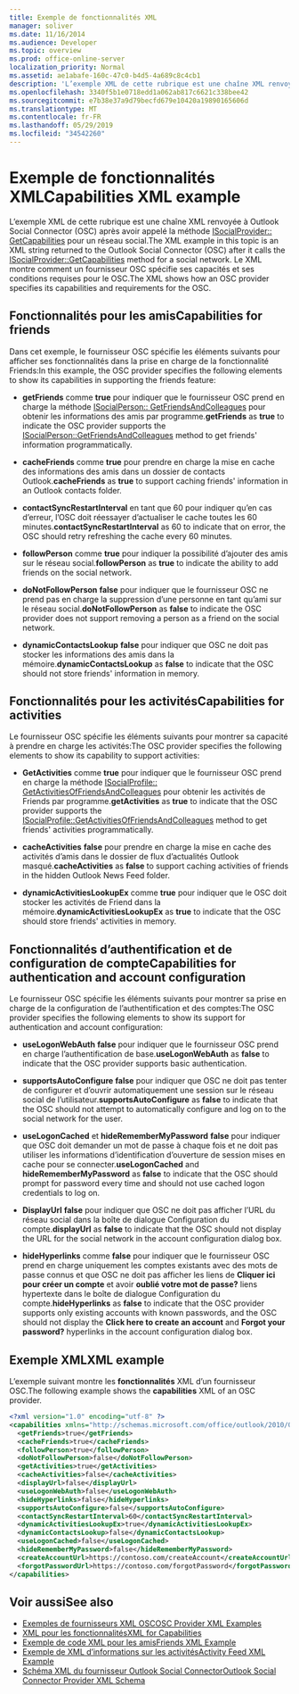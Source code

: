 ```yaml
---
title: Exemple de fonctionnalités XML
manager: soliver
ms.date: 11/16/2014
ms.audience: Developer
ms.topic: overview
ms.prod: office-online-server
localization_priority: Normal
ms.assetid: ae1abafe-160c-47c0-b4d5-4a689c8c4cb1
description: 'L’exemple XML de cette rubrique est une chaîne XML renvoyée à Outlook Social Connector (OSC) après avoir appelé la méthode ISocialProvider:: GetCapabilities pour un réseau social. Le XML montre comment un fournisseur OSC spécifie ses capacités et ses conditions requises pour le OSC.'
ms.openlocfilehash: 3340f5b1e0718edd1a062ab817c6621c338bee42
ms.sourcegitcommit: e7b38e37a9d79becfd679e10420a19890165606d
ms.translationtype: MT
ms.contentlocale: fr-FR
ms.lasthandoff: 05/29/2019
ms.locfileid: "34542260"
---
```

# <a name="capabilities-xml-example"></a><span data-ttu-id="0c908-104">Exemple de fonctionnalités XML</span><span class="sxs-lookup"><span data-stu-id="0c908-104">Capabilities XML example</span></span>

<span data-ttu-id="0c908-105">L’exemple XML de cette rubrique est une chaîne XML renvoyée à Outlook Social Connector (OSC) après avoir appelé la méthode [ISocialProvider:: GetCapabilities](isocialprovider-getcapabilities.md) pour un réseau social.</span><span class="sxs-lookup"><span data-stu-id="0c908-105">The XML example in this topic is an XML string returned to the Outlook Social Connector (OSC) after it calls the [ISocialProvider::GetCapabilities](isocialprovider-getcapabilities.md) method for a social network.</span></span> <span data-ttu-id="0c908-106">Le XML montre comment un fournisseur OSC spécifie ses capacités et ses conditions requises pour le OSC.</span><span class="sxs-lookup"><span data-stu-id="0c908-106">The XML shows how an OSC provider specifies its capabilities and requirements for the OSC.</span></span> 
  
## <a name="capabilities-for-friends"></a><span data-ttu-id="0c908-107">Fonctionnalités pour les amis</span><span class="sxs-lookup"><span data-stu-id="0c908-107">Capabilities for friends</span></span>

<span data-ttu-id="0c908-108">Dans cet exemple, le fournisseur OSC spécifie les éléments suivants pour afficher ses fonctionnalités dans la prise en charge de la fonctionnalité Friends:</span><span class="sxs-lookup"><span data-stu-id="0c908-108">In this example, the OSC provider specifies the following elements to show its capabilities in supporting the friends feature:</span></span>
  
- <span data-ttu-id="0c908-109">**getFriends** comme **true** pour indiquer que le fournisseur OSC prend en charge la méthode [ISocialPerson:: GetFriendsAndColleagues](isocialperson-getfriendsandcolleagues.md) pour obtenir les informations des amis par programme.</span><span class="sxs-lookup"><span data-stu-id="0c908-109">**getFriends** as **true** to indicate the OSC provider supports the [ISocialPerson::GetFriendsAndColleagues](isocialperson-getfriendsandcolleagues.md) method to get friends' information programmatically.</span></span> 
    
- <span data-ttu-id="0c908-110">**cacheFriends** comme **true** pour prendre en charge la mise en cache des informations des amis dans un dossier de contacts Outlook.</span><span class="sxs-lookup"><span data-stu-id="0c908-110">**cacheFriends** as **true** to support caching friends' information in an Outlook contacts folder.</span></span> 
    
- <span data-ttu-id="0c908-111">**contactSyncRestartInterval** en tant que 60 pour indiquer qu’en cas d’erreur, l’OSC doit réessayer d’actualiser le cache toutes les 60 minutes.</span><span class="sxs-lookup"><span data-stu-id="0c908-111">**contactSyncRestartInterval** as 60 to indicate that on error, the OSC should retry refreshing the cache every 60 minutes.</span></span> 
    
- <span data-ttu-id="0c908-112">**followPerson** comme **true** pour indiquer la possibilité d’ajouter des amis sur le réseau social.</span><span class="sxs-lookup"><span data-stu-id="0c908-112">**followPerson** as **true** to indicate the ability to add friends on the social network.</span></span> 
    
- <span data-ttu-id="0c908-113">**doNotFollowPerson** **false** pour indiquer que le fournisseur OSC ne prend pas en charge la suppression d’une personne en tant qu’ami sur le réseau social.</span><span class="sxs-lookup"><span data-stu-id="0c908-113">**doNotFollowPerson** as **false** to indicate the OSC provider does not support removing a person as a friend on the social network.</span></span> 
    
- <span data-ttu-id="0c908-114">**dynamicContactsLookup** **false** pour indiquer que OSC ne doit pas stocker les informations des amis dans la mémoire.</span><span class="sxs-lookup"><span data-stu-id="0c908-114">**dynamicContactsLookup** as **false** to indicate that the OSC should not store friends' information in memory.</span></span> 
    
## <a name="capabilities-for-activities"></a><span data-ttu-id="0c908-115">Fonctionnalités pour les activités</span><span class="sxs-lookup"><span data-stu-id="0c908-115">Capabilities for activities</span></span>

<span data-ttu-id="0c908-116">Le fournisseur OSC spécifie les éléments suivants pour montrer sa capacité à prendre en charge les activités:</span><span class="sxs-lookup"><span data-stu-id="0c908-116">The OSC provider specifies the following elements to show its capability to support activities:</span></span>
  
- <span data-ttu-id="0c908-117">**GetActivities** comme **true** pour indiquer que le fournisseur OSC prend en charge la méthode [ISocialProfile:: GetActivitiesOfFriendsAndColleagues](isocialprofile-getactivitiesoffriendsandcolleagues.md) pour obtenir les activités de Friends par programme.</span><span class="sxs-lookup"><span data-stu-id="0c908-117">**getActivities** as **true** to indicate that the OSC provider supports the [ISocialProfile::GetActivitiesOfFriendsAndColleagues](isocialprofile-getactivitiesoffriendsandcolleagues.md) method to get friends' activities programmatically.</span></span> 
    
- <span data-ttu-id="0c908-118">**cacheActivities** **false** pour prendre en charge la mise en cache des activités d’amis dans le dossier de flux d’actualités Outlook masqué.</span><span class="sxs-lookup"><span data-stu-id="0c908-118">**cacheActivities** as **false** to support caching activities of friends in the hidden Outlook News Feed folder.</span></span> 
    
- <span data-ttu-id="0c908-119">**dynamicActivitiesLookupEx** comme **true** pour indiquer que le OSC doit stocker les activités de Friend dans la mémoire.</span><span class="sxs-lookup"><span data-stu-id="0c908-119">**dynamicActivitiesLookupEx** as **true** to indicate that the OSC should store friends' activities in memory.</span></span> 
    
## <a name="capabilities-for-authentication-and-account-configuration"></a><span data-ttu-id="0c908-120">Fonctionnalités d’authentification et de configuration de compte</span><span class="sxs-lookup"><span data-stu-id="0c908-120">Capabilities for authentication and account configuration</span></span>

<span data-ttu-id="0c908-121">Le fournisseur OSC spécifie les éléments suivants pour montrer sa prise en charge de la configuration de l’authentification et des comptes:</span><span class="sxs-lookup"><span data-stu-id="0c908-121">The OSC provider specifies the following elements to show its support for authentication and account configuration:</span></span>
  
- <span data-ttu-id="0c908-122">**useLogonWebAuth** **false** pour indiquer que le fournisseur OSC prend en charge l’authentification de base.</span><span class="sxs-lookup"><span data-stu-id="0c908-122">**useLogonWebAuth** as **false** to indicate that the OSC provider supports basic authentication.</span></span> 
    
- <span data-ttu-id="0c908-123">**supportsAutoConfigure** **false** pour indiquer que OSC ne doit pas tenter de configurer et d’ouvrir automatiquement une session sur le réseau social de l’utilisateur.</span><span class="sxs-lookup"><span data-stu-id="0c908-123">**supportsAutoConfigure** as **false** to indicate that the OSC should not attempt to automatically configure and log on to the social network for the user.</span></span> 
    
- <span data-ttu-id="0c908-124">**useLogonCached** et **hideRememberMyPassword** **false** pour indiquer que OSC doit demander un mot de passe à chaque fois et ne doit pas utiliser les informations d’identification d’ouverture de session mises en cache pour se connecter.</span><span class="sxs-lookup"><span data-stu-id="0c908-124">**useLogonCached** and **hideRememberMyPassword** as **false** to indicate that the OSC should prompt for password every time and should not use cached logon credentials to log on.</span></span> 
    
- <span data-ttu-id="0c908-125">**DisplayUrl** **false** pour indiquer que OSC ne doit pas afficher l’URL du réseau social dans la boîte de dialogue Configuration du compte.</span><span class="sxs-lookup"><span data-stu-id="0c908-125">**displayUrl** as **false** to indicate that the OSC should not display the URL for the social network in the account configuration dialog box.</span></span> 
    
- <span data-ttu-id="0c908-126">**hideHyperlinks** comme **false** pour indiquer que le fournisseur OSC prend en charge uniquement les comptes existants avec des mots de passe connus et que OSC ne doit pas afficher les liens de **Cliquer ici pour créer un compte** et avoir **oublié votre mot de passe?** liens hypertexte dans le boîte de dialogue Configuration du compte.</span><span class="sxs-lookup"><span data-stu-id="0c908-126">**hideHyperlinks** as **false** to indicate that the OSC provider supports only existing accounts with known passwords, and the OSC should not display the **Click here to create an account** and **Forgot your password?** hyperlinks in the account configuration dialog box.</span></span> 
    
## <a name="xml-example"></a><span data-ttu-id="0c908-127">Exemple XML</span><span class="sxs-lookup"><span data-stu-id="0c908-127">XML example</span></span>

<span data-ttu-id="0c908-128">L’exemple suivant montre les **fonctionnalités** XML d’un fournisseur OSC.</span><span class="sxs-lookup"><span data-stu-id="0c908-128">The following example shows the **capabilities** XML of an OSC provider.</span></span> 
  
```XML
<?xml version="1.0" encoding="utf-8" ?>
<capabilities xmlns="http://schemas.microsoft.com/office/outlook/2010/06/socialprovider.xsd">
  <getFriends>true</getFriends>
  <cacheFriends>true</cacheFriends>
  <followPerson>true</followPerson>
  <doNotFollowPerson>false</doNotFollowPerson>
  <getActivities>true</getActivities>
  <cacheActivities>false</cacheActivities>
  <displayUrl>false</displayUrl>
  <useLogonWebAuth>false</useLogonWebAuth>
  <hideHyperlinks>false</hideHyperlinks>
  <supportsAutoConfigure>false</supportsAutoConfigure>
  <contactSyncRestartInterval>60</contactSyncRestartInterval>
  <dynamicActivitiesLookupEx>true</dynamicActivitiesLookupEx>
  <dynamicContactsLookup>false</dynamicContactsLookup>
  <useLogonCached>false</useLogonCached>
  <hideRememberMyPassword>false</hideRememberMyPassword>
  <createAccountUrl>https://contoso.com/createAccount</createAccountUrl>
  <forgotPasswordUrl>https://contoso.com/forgotPassword</forgotPasswordUrl>
</capabilities>

```

## <a name="see-also"></a><span data-ttu-id="0c908-129">Voir aussi</span><span class="sxs-lookup"><span data-stu-id="0c908-129">See also</span></span>

- [<span data-ttu-id="0c908-130">Exemples de fournisseurs XML OSC</span><span class="sxs-lookup"><span data-stu-id="0c908-130">OSC Provider XML Examples</span></span>](osc-provider-xml-examples.md)  
- [<span data-ttu-id="0c908-131">XML pour les fonctionnalités</span><span class="sxs-lookup"><span data-stu-id="0c908-131">XML for Capabilities</span></span>](xml-for-capabilities.md)  
- [<span data-ttu-id="0c908-132">Exemple de code XML pour les amis</span><span class="sxs-lookup"><span data-stu-id="0c908-132">Friends XML Example</span></span>](friends-xml-example.md)  
- [<span data-ttu-id="0c908-133">Exemple de XML d’informations sur les activités</span><span class="sxs-lookup"><span data-stu-id="0c908-133">Activity Feed XML Example</span></span>](activity-feed-xml-example.md)  
- [<span data-ttu-id="0c908-134">Schéma XML du fournisseur Outlook Social Connector</span><span class="sxs-lookup"><span data-stu-id="0c908-134">Outlook Social Connector Provider XML Schema</span></span>](outlook-social-connector-provider-xml-schema.md)

